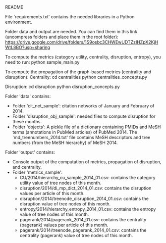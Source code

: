 README

File 'requirements.txt' contains the needed libraries in a Python environment.

Folder data and output are needed. You can find them in this link (uncompress folders and place them in the root folder):
https://drive.google.com/drive/folders/1S9osbc3CHWEwUDTZzIHZpX2KjHWtL8BO?usp=sharing

To compute the metrics (category utility, centrality, disruption, entropy), you need to run:
python sample_main.py

To compute the propagation of the graph-based metrics (centrality and disruption):
Centrality: 
cd centralities
python centralities_concepts.py

Disruption:
cd disruption
python disruption_concepts.py


Folder 'data' contains:
- Folder 'cit_net_sample': citation networks of January and February of 2014.
- Folder 'disruption_obj_sample': needed files to compute disruption for these months.
- Folder 'objects': A pickle file of a dictionary containing PMIDs and MeSH terms (annotations in PubMed articles) of PubMed 2014. The 'md_treenumbers_2014.txt' file contains MeSH descriptors and tree numbers (from the MeSH hierarchy) of MeSH 2014.

Folder 'output' contains:
- Console output of the computation of metrics, propagation of disruption, and centrality.
- Folder 'metrics_sample': 
	- CU/2014/hierarchy_cu_sample_2014_01.csv: contains the category utility value of tree nodes of this month.
	- disruption/2014/di_mp_dict_2014_01.csv: contains the disruption values per article of this month.
	- disruption/2014/treenode_disruption_2014_01.csv: contains the disruption value of tree nodes of this month.
	- entropy/2014/hierarchy_entropy_2014_01.csv: contains the entropy value of tree nodes of this month.
	- pagerank/2014/pagerank_2014_01.csv: contains the centrality (pagerank) values per article of this month.
	- pagerank/2014/treenode_pagerank_2014_01.csv: contains the centrality (pagerank) value of tree nodes of this month.
